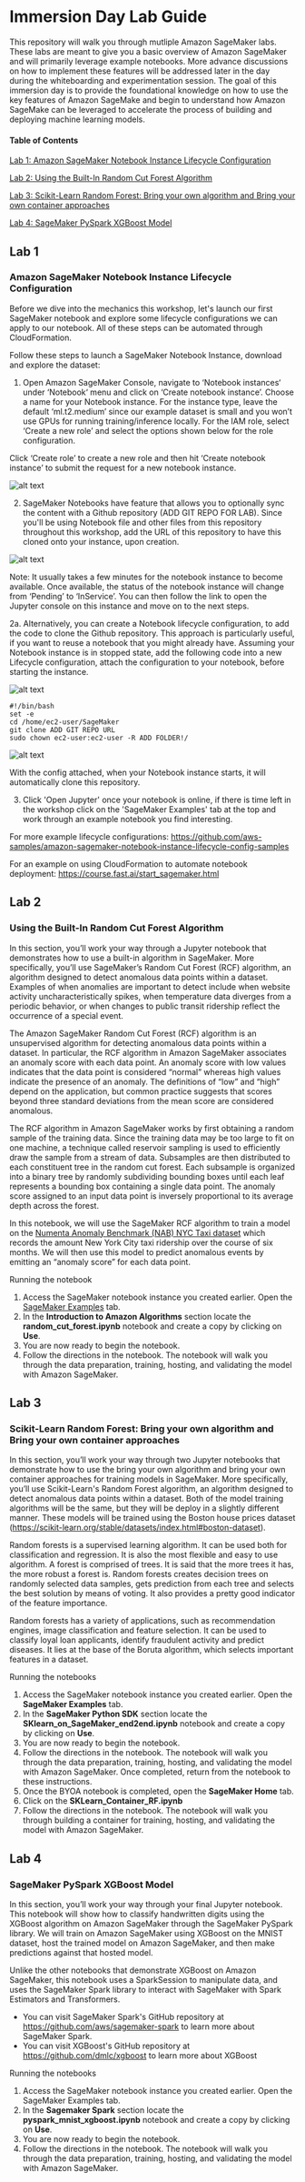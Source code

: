 # Immersion Day Lab Guide

This repository will walk you through mutliple Amazon SageMaker labs. These labs are meant to give you a basic overview of Amazon SageMaker and will primarily leverage example notebooks. More advance discussions on how to implement these features will be addressed later in the day during the whiteboarding and experimentation session. The goal of this immersion day is to provide the foundational knowledge on how to use the key features of Amazon SageMake and begin to understand how Amazon SageMake can be leveraged to accelerate the process of building and deploying machine learning models. 

#### Table of Contents
[Lab 1: Amazon SageMaker Notebook Instance Lifecycle Configuration](#lab-1)

[Lab 2: Using the Built-In Random Cut Forest Algorithm](#lab-2) 

[Lab 3: Scikit-Learn Random Forest: Bring your own algorithm and Bring your own container approaches](#lab-3)

[Lab 4: SageMaker PySpark XGBoost Model](#lab-4)

## Lab 1
### Amazon SageMaker Notebook Instance Lifecycle Configuration

Before we dive into the mechanics this workshop, let's launch our first SageMaker notebook and explore some lifecycle configurations we can apply to our notebook. All of these steps can be automated through CloudFormation.

Follow these steps to launch a SageMaker Notebook Instance, download and explore the dataset:
1. Open Amazon SageMaker Console, navigate to ‘Notebook instances‘ under ‘Notebook‘ menu and click on ‘Create notebook instance’. Choose a name for your Notebook instance. For the instance type, leave the default ‘ml.t2.medium’ since our example dataset is small and you won’t use GPUs for running training/inference locally.
For the IAM role, select ‘Create a new role’ and select the options shown below for the role configuration.
 

Click ‘Create role’ to create a new role and then hit ‘Create notebook instance’ to submit the request for a new notebook instance.

![alt text](https://github.com/kate-dubbs/ImmersionDay/blob/master/images/img1.png "Creating a notebook instance")

2. SageMaker Notebooks have feature that allows you to optionally sync the content with a Github repository (ADD GIT REPO FOR LAB). Since you'll be using Notebook file and other files from this repository throughout this workshop, add the URL of this repository to have this cloned onto your instance, upon creation.

![alt text](https://github.com/kate-dubbs/ImmersionDay/blob/master/images/img2.png "Cloning GitHub Repository")

 
Note: It usually takes a few minutes for the notebook instance to become available. Once available, the status of the notebook instance will change from ‘Pending’ to ‘InService’. You can then follow the link to open the Jupyter console on this instance and move on to the next steps.

2a. Alternatively, you can create a Notebook lifecycle configuration, to add the code to clone the Github repository. This approach is particularly useful, if you want to reuse a notebook that you might already have.
Assuming your Notebook instance is in stopped state, add the following code into a new 
Lifecycle configuration, attach the configuration to your notebook, before starting the instance. 

![alt text](https://github.com/kate-dubbs/ImmersionDay/blob/master/images/img3.png "Creating Lifecycle Configuration")
 
```
#!/bin/bash
set -e
cd /home/ec2-user/SageMaker
git clone ADD GIT REPO URL
sudo chown ec2-user:ec2-user -R ADD FOLDER!/
```

![alt text](https://github.com/kate-dubbs/ImmersionDay/blob/master/images/img4.png "Notebook Configuration")	 

With the config attached, when your Notebook instance starts, it will automatically clone this repository.

3. Click 'Open Jupyter' once your notebook is online, if there is time left in the workshop click on the 'SageMaker Examples' tab at the top and work through an example notebook you find interesting.

For more example lifecycle configurations: https://github.com/aws-samples/amazon-sagemaker-notebook-instance-lifecycle-config-samples

For an example on using CloudFormation to automate notebook deployment: https://course.fast.ai/start_sagemaker.html


## Lab 2
### Using the Built-In Random Cut Forest Algorithm

In this section, you’ll work your way through a Jupyter notebook that demonstrates how to use a built-in algorithm in SageMaker. More specifically, you’ll use SageMaker’s Random Cut Forest (RCF) algorithm, an algorithm designed to detect anomalous data points within a dataset. Examples of when anomalies are important to detect include when website activity uncharacteristically spikes, when temperature data diverges from a periodic behavior, or when changes to public transit ridership reflect the occurrence of a special event.

The Amazon SageMaker Random Cut Forest (RCF) algorithm is an unsupervised algorithm for detecting anomalous data points within a dataset. In particular, the RCF algorithm in Amazon SageMaker associates an anomaly score with each data point. An anomaly score with low values indicates that the data point is considered “normal” whereas high values indicate the presence of an anomaly. The definitions of “low” and “high” depend on the application, but common practice suggests that scores beyond three standard deviations from the mean score are considered anomalous.

The RCF algorithm in Amazon SageMaker works by first obtaining a random sample of the training data. Since the training data may be too large to fit on one machine, a technique called reservoir sampling is used to efficiently draw the sample from a stream of data. Subsamples are then distributed to each constituent tree in the random cut forest. Each subsample is organized into a binary tree by randomly subdividing bounding boxes until each leaf represents a bounding box containing a single data point. The anomaly score assigned to an input data point is inversely proportional to its average depth across the forest. 

In this notebook, we will use the SageMaker RCF algorithm to train a model on the [Numenta Anomaly Benchmark (NAB) NYC Taxi dataset](https://github.com/numenta/NAB/blob/master/data/realKnownCause/nyc_taxi.csv) which records the amount New York City taxi ridership over the course of six months. We will then use this model to predict anomalous events by emitting an “anomaly score” for each data point.

Running the notebook
1.	Access the SageMaker notebook instance you created earlier. Open the [SageMaker Examples](https://docs.aws.amazon.com/sagemaker/latest/dg/howitworks-nbexamples.html) tab.
2.	In the **Introduction to Amazon Algorithms** section locate the **random_cut_forest.ipynb** notebook and create a copy by clicking on **Use**.
3.	You are now ready to begin the notebook.
4.	Follow the directions in the notebook. The notebook will walk you through the data preparation, training, hosting, and validating the model with Amazon SageMaker. 

## Lab 3
### Scikit-Learn Random Forest: Bring your own algorithm and Bring your own container approaches

In this section, you’ll work your way through two Jupyter notebooks that demonstrate how to use the bring your own algorithm and bring your own container approaches for training models in SageMaker. More specifically, you’ll use Scikit-Learn's Random Forest algorithm, an algorithm designed to detect anomalous data points within a dataset. Both of the model training algorithms will be the same, but they will be deploy in a slightly different manner. These models will be trained using the Boston house prices dataset (https://scikit-learn.org/stable/datasets/index.html#boston-dataset).

Random forests is a supervised learning algorithm. It can be used both for classification and regression. It is also the most flexible and easy to use algorithm. A forest is comprised of trees. It is said that the more trees it has, the more robust a forest is. Random forests creates decision trees on randomly selected data samples, gets prediction from each tree and selects the best solution by means of voting. It also provides a pretty good indicator of the feature importance.

Random forests has a variety of applications, such as recommendation engines, image classification and feature selection. It can be used to classify loyal loan applicants, identify fraudulent activity and predict diseases. It lies at the base of the Boruta algorithm, which selects important features in a dataset.

Running the notebooks
1.	Access the SageMaker notebook instance you created earlier. Open the **SageMaker Examples** tab.
2.	In the **SageMaker Python SDK** section locate the **SKlearn_on_SageMaker_end2end.ipynb** notebook and create a copy by clicking on **Use**.
3.	You are now ready to begin the notebook.
4.	Follow the directions in the notebook. The notebook will walk you through the data preparation, training, hosting, and validating the model with Amazon SageMaker. Once completed, return from the notebook to these instructions.
5.	Once the BYOA notebook is completed, open the **SageMaker Home** tab.
6.	Click on the **SKLearn_Container_RF.ipynb** 
7.	Follow the directions in the notebook. The notebook will walk you through building a container for training, hosting, and validating the model with Amazon SageMaker. 

## Lab 4
### SageMaker PySpark XGBoost Model

In this section, you’ll work your way through your final Jupyter notebook. This notebook will show how to classify handwritten digits using the XGBoost algorithm on Amazon SageMaker through the SageMaker PySpark library. We will train on Amazon SageMaker using XGBoost on the MNIST dataset, host the trained model on Amazon SageMaker, and then make predictions against that hosted model.

Unlike the other notebooks that demonstrate XGBoost on Amazon SageMaker, this notebook uses a SparkSession to manipulate data, and uses the SageMaker Spark library to interact with SageMaker with Spark Estimators and Transformers.
- You can visit SageMaker Spark's GitHub repository at https://github.com/aws/sagemaker-spark to learn more about SageMaker Spark.
- You can visit XGBoost's GitHub repository at https://github.com/dmlc/xgboost to learn more about XGBoost

Running the notebooks
1.	Access the SageMaker notebook instance you created earlier. Open the SageMaker Examples tab.
2.	In the **Sagemaker Spark** section locate the **pyspark_mnist_xgboost.ipynb** notebook and create a copy by clicking on **Use**.
3.	You are now ready to begin the notebook.
4.	Follow the directions in the notebook. The notebook will walk you through the data preparation, training, hosting, and validating the model with Amazon SageMaker. 
